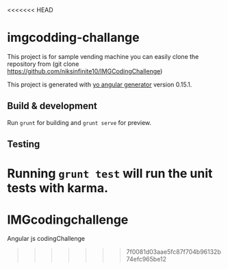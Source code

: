 <<<<<<< HEAD
# imgcodding-challange

This project is for sample vending machine you can easily clone the repository from (git clone https://github.com/niksinfinite10/IMGCodingChallenge)

This project is generated with [yo angular generator](https://github.com/yeoman/generator-angular)
version 0.15.1.

## Build & development

Run `grunt` for building and `grunt serve` for preview.

## Testing

Running `grunt test` will run the unit tests with karma.
=======
# IMGcodingchallenge
Angular js codingChallenge
>>>>>>> 7f0081d03aae5fc87f704b96132b74efc965be12
